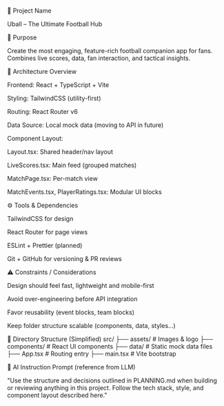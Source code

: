 🎯 Project Name

Uball – The Ultimate Football Hub

🧭 Purpose

Create the most engaging, feature-rich football companion app for fans. Combines live scores, data, fan interaction, and tactical insights.

🧱 Architecture Overview

Frontend: React + TypeScript + Vite

Styling: TailwindCSS (utility-first)

Routing: React Router v6

Data Source: Local mock data (moving to API in future)

Component Layout:

Layout.tsx: Shared header/nav layout

LiveScores.tsx: Main feed (grouped matches)

MatchPage.tsx: Per-match view

MatchEvents.tsx, PlayerRatings.tsx: Modular UI blocks

⚙️ Tools & Dependencies

TailwindCSS for design

React Router for page views

ESLint + Prettier (planned)

Git + GitHub for versioning & PR reviews

⚠️ Constraints / Considerations

Design should feel fast, lightweight and mobile-first

Avoid over-engineering before API integration

Favor reusability (event blocks, team blocks)

Keep folder structure scalable (components, data, styles...)

📁 Directory Structure (Simplified)
src/
├── assets/            # Images & logo
├── components/        # React UI components
├── data/              # Static mock data files
├── App.tsx            # Routing entry
├── main.tsx           # Vite bootstrap

📌 AI Instruction Prompt (reference from LLM)

"Use the structure and decisions outlined in PLANNING.md when building or reviewing anything in this project. Follow the tech stack, style, and component layout described here."